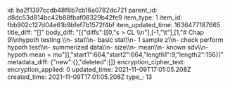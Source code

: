 id: ba2f1397ccdb48f6b7cb16a0782dc721
parent_id: d8dc53d814bc42b88fbaf08329b42fe9
item_type: 1
item_id: fbb902c127d04e61b9bfef7b1572f4bf
item_updated_time: 1636477187665
title_diff: "[]"
body_diff: "[{\"diffs\":[[0,\"s > CL \\\n\"],[-1,\"\\t\"],[1,\"# Chap 9\\\nhypoth testing \\\n- stat\\\n- basic stat\\\n- 1 sample z\\\n- check perform hypoth test\\\n- summerized data\\\n- size\\\n- mean\\\n- known sdv\\\n- hypoth mean = mu\"]],\"start1\":664,\"start2\":664,\"length1\":9,\"length2\":156}]"
metadata_diff: {"new":{},"deleted":[]}
encryption_cipher_text: 
encryption_applied: 0
updated_time: 2021-11-09T17:01:05.208Z
created_time: 2021-11-09T17:01:05.208Z
type_: 13